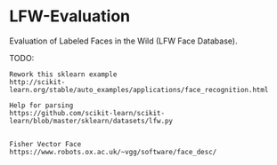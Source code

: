 # LFW-Evaluation
 Evaluation of Labeled Faces in the Wild (LFW Face Database).


TODO:
~~~
Rework this sklearn example 
http://scikit-learn.org/stable/auto_examples/applications/face_recognition.html

Help for parsing
https://github.com/scikit-learn/scikit-learn/blob/master/sklearn/datasets/lfw.py


Fisher Vector Face
https://www.robots.ox.ac.uk/~vgg/software/face_desc/

~~~
